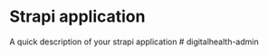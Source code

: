 # Strapi application

A quick description of your strapi application
#   d i g i t a l h e a l t h - a d m i n  
 